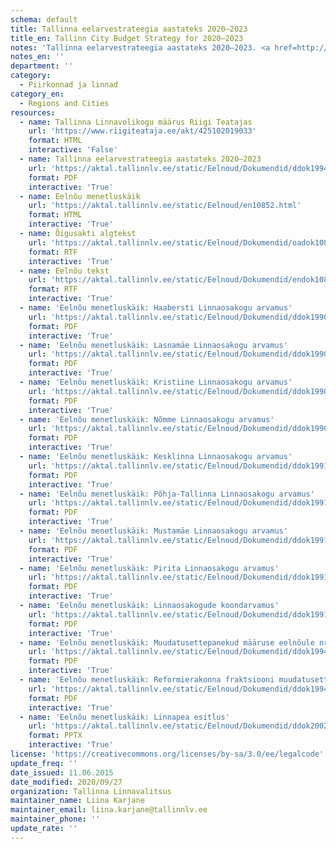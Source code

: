 ```yaml
---
schema: default
title: Tallinna eelarvestrateegia aastateks 2020–2023
title_en: Tallinn City Budget Strategy for 2020–2023
notes: 'Tallinna eelarvestrateegia aastateks 2020–2023. <a href=http://www.tallinn.ee/eelarve>Tallinna eelarved</a>.'
notes_en: ''
department: ''
category:
  - Piirkonnad ja linnad
category_en:
  - Regions and Cities
resources:
  - name: Tallinna Linnavolikogu määrus Riigi Teatajas
    url: 'https://www.riigiteataja.ee/akt/425102019033'
    format: HTML
    interactive: 'False'
  - name: Tallinna eelarvestrateegia aastateks 2020–2023
    url: 'https://aktal.tallinnlv.ee/static/Eelnoud/Dokumendid/ddok19941.pdf'
    format: PDF
    interactive: 'True'
  - name: Eelnõu menetluskäik
    url: 'https://aktal.tallinnlv.ee/static/Eelnoud/en10852.html'
    format: HTML
    interactive: 'True'
  - name: Õigusakti algtekst
    url: 'https://aktal.tallinnlv.ee/static/Eelnoud/Dokumendid/oadok10852.rtf'
    format: RTF
    interactive: 'True'
  - name: Eelnõu tekst
    url: 'https://aktal.tallinnlv.ee/static/Eelnoud/Dokumendid/endok10852.rtf'
    format: RTF
    interactive: 'True'
  - name: 'Eelnõu menetluskäik: Haabersti Linnaosakogu arvamus'
    url: 'https://aktal.tallinnlv.ee/static/Eelnoud/Dokumendid/ddok19906.pdf'
    format: PDF
    interactive: 'True'
  - name: 'Eelnõu menetluskäik: Lasnamäe Linnaosakogu arvamus'
    url: 'https://aktal.tallinnlv.ee/static/Eelnoud/Dokumendid/ddok19907.pdf'
    format: PDF
    interactive: 'True'
  - name: 'Eelnõu menetluskäik: Kristiine Linnaosakogu arvamus'
    url: 'https://aktal.tallinnlv.ee/static/Eelnoud/Dokumendid/ddok19908.pdf'
    format: PDF
    interactive: 'True'
  - name: 'Eelnõu menetluskäik: Nõmme Linnaosakogu arvamus'
    url: 'https://aktal.tallinnlv.ee/static/Eelnoud/Dokumendid/ddok19909.pdf'
    format: PDF
    interactive: 'True'
  - name: 'Eelnõu menetluskäik: Kesklinna Linnaosakogu arvamus'
    url: 'https://aktal.tallinnlv.ee/static/Eelnoud/Dokumendid/ddok19910.pdf'
    format: PDF
    interactive: 'True'
  - name: 'Eelnõu menetluskäik: Põhja-Tallinna Linnaosakogu arvamus'
    url: 'https://aktal.tallinnlv.ee/static/Eelnoud/Dokumendid/ddok19911.pdf'
    format: PDF
    interactive: 'True'
  - name: 'Eelnõu menetluskäik: Mustamäe Linnaosakogu arvamus'
    url: 'https://aktal.tallinnlv.ee/static/Eelnoud/Dokumendid/ddok19912.pdf'
    format: PDF
    interactive: 'True'
  - name: 'Eelnõu menetluskäik: Pirita Linnaosakogu arvamus'
    url: 'https://aktal.tallinnlv.ee/static/Eelnoud/Dokumendid/ddok19913.pdf'
    format: PDF
    interactive: 'True'
  - name: 'Eelnõu menetluskäik: Linnaosakogude koondarvamus'
    url: 'https://aktal.tallinnlv.ee/static/Eelnoud/Dokumendid/ddok19914.pdf'
    format: PDF
    interactive: 'True'
  - name: 'Eelnõu menetluskäik: Muudatusettepanekud määruse eelnõule nr 149 „Tallinna eelarvestrateegia aastateks 2020-2023“'
    url: 'https://aktal.tallinnlv.ee/static/Eelnoud/Dokumendid/ddok19940.pdf'
    format: PDF
    interactive: 'True'
  - name: 'Eelnõu menetluskäik: Reformierakonna fraktsiooni muudatusettepanekud määruse eelnõule nr 149 „Tallinna eelarvestrateegia aastateks 2020-2023“.'
    url: 'https://aktal.tallinnlv.ee/static/Eelnoud/Dokumendid/ddok19944.pdf'
    format: PDF
    interactive: 'True'
  - name: 'Eelnõu menetluskäik: Linnapea esitlus'
    url: 'https://aktal.tallinnlv.ee/static/Eelnoud/Dokumendid/ddok20023.pptx'
    format: PPTX
    interactive: 'True'
license: 'https://creativecommons.org/licenses/by-sa/3.0/ee/legalcode'
update_freq: ''
date_issued: 11.06.2015
date_modified: 2020/09/27
organization: Tallinna Linnavalitsus
maintainer_name: Liina Karjane
maintainer_email: liina.karjane@tallinnlv.ee
maintainer_phone: ''
update_rate: ''
---
```

